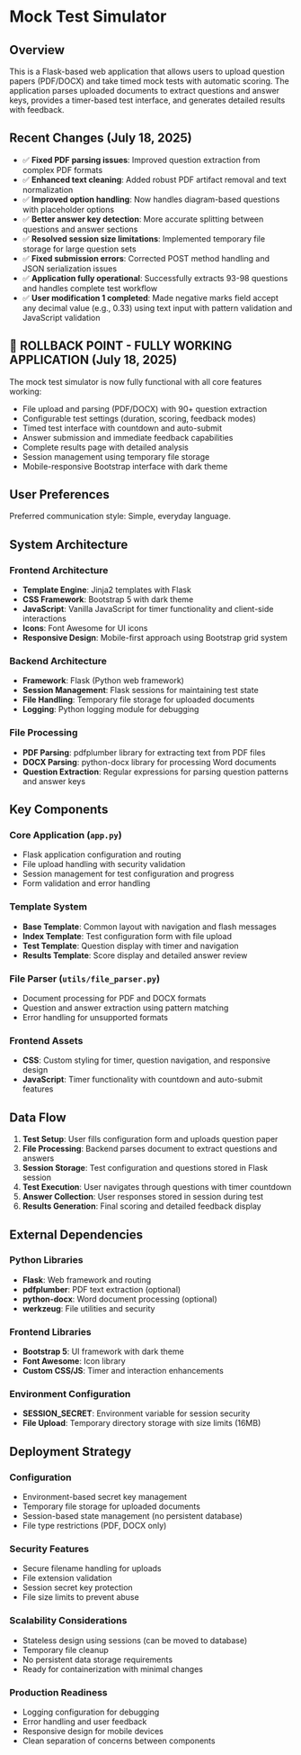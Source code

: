 # Mock Test Simulator

## Overview

This is a Flask-based web application that allows users to upload question papers (PDF/DOCX) and take timed mock tests with automatic scoring. The application parses uploaded documents to extract questions and answer keys, provides a timer-based test interface, and generates detailed results with feedback.

## Recent Changes (July 18, 2025)

- ✅ **Fixed PDF parsing issues**: Improved question extraction from complex PDF formats
- ✅ **Enhanced text cleaning**: Added robust PDF artifact removal and text normalization  
- ✅ **Improved option handling**: Now handles diagram-based questions with placeholder options
- ✅ **Better answer key detection**: More accurate splitting between questions and answer sections
- ✅ **Resolved session size limitations**: Implemented temporary file storage for large question sets
- ✅ **Fixed submission errors**: Corrected POST method handling and JSON serialization issues
- ✅ **Application fully operational**: Successfully extracts 93-98 questions and handles complete test workflow
- ✅ **User modification 1 completed**: Made negative marks field accept any decimal value (e.g., 0.33) using text input with pattern validation and JavaScript validation

## 🎯 **ROLLBACK POINT - FULLY WORKING APPLICATION** (July 18, 2025)

The mock test simulator is now fully functional with all core features working:
- File upload and parsing (PDF/DOCX) with 90+ question extraction
- Configurable test settings (duration, scoring, feedback modes)
- Timed test interface with countdown and auto-submit
- Answer submission and immediate feedback capabilities
- Complete results page with detailed analysis
- Session management using temporary file storage
- Mobile-responsive Bootstrap interface with dark theme

## User Preferences

Preferred communication style: Simple, everyday language.

## System Architecture

### Frontend Architecture
- **Template Engine**: Jinja2 templates with Flask
- **CSS Framework**: Bootstrap 5 with dark theme
- **JavaScript**: Vanilla JavaScript for timer functionality and client-side interactions
- **Icons**: Font Awesome for UI icons
- **Responsive Design**: Mobile-first approach using Bootstrap grid system

### Backend Architecture
- **Framework**: Flask (Python web framework)
- **Session Management**: Flask sessions for maintaining test state
- **File Handling**: Temporary file storage for uploaded documents
- **Logging**: Python logging module for debugging

### File Processing
- **PDF Parsing**: pdfplumber library for extracting text from PDF files
- **DOCX Parsing**: python-docx library for processing Word documents
- **Question Extraction**: Regular expressions for parsing question patterns and answer keys

## Key Components

### Core Application (`app.py`)
- Flask application configuration and routing
- File upload handling with security validation
- Session management for test configuration and progress
- Form validation and error handling

### Template System
- **Base Template**: Common layout with navigation and flash messages
- **Index Template**: Test configuration form with file upload
- **Test Template**: Question display with timer and navigation
- **Results Template**: Score display and detailed answer review

### File Parser (`utils/file_parser.py`)
- Document processing for PDF and DOCX formats
- Question and answer extraction using pattern matching
- Error handling for unsupported formats

### Frontend Assets
- **CSS**: Custom styling for timer, question navigation, and responsive design
- **JavaScript**: Timer functionality with countdown and auto-submit features

## Data Flow

1. **Test Setup**: User fills configuration form and uploads question paper
2. **File Processing**: Backend parses document to extract questions and answers
3. **Session Storage**: Test configuration and questions stored in Flask session
4. **Test Execution**: User navigates through questions with timer countdown
5. **Answer Collection**: User responses stored in session during test
6. **Results Generation**: Final scoring and detailed feedback display

## External Dependencies

### Python Libraries
- **Flask**: Web framework and routing
- **pdfplumber**: PDF text extraction (optional)
- **python-docx**: Word document processing (optional)
- **werkzeug**: File utilities and security

### Frontend Libraries
- **Bootstrap 5**: UI framework with dark theme
- **Font Awesome**: Icon library
- **Custom CSS/JS**: Timer and interaction enhancements

### Environment Configuration
- **SESSION_SECRET**: Environment variable for session security
- **File Upload**: Temporary directory storage with size limits (16MB)

## Deployment Strategy

### Configuration
- Environment-based secret key management
- Temporary file storage for uploaded documents
- Session-based state management (no persistent database)
- File type restrictions (PDF, DOCX only)

### Security Features
- Secure filename handling for uploads
- File extension validation
- Session secret key protection
- File size limits to prevent abuse

### Scalability Considerations
- Stateless design using sessions (can be moved to database)
- Temporary file cleanup
- No persistent data storage requirements
- Ready for containerization with minimal changes

### Production Readiness
- Logging configuration for debugging
- Error handling and user feedback
- Responsive design for mobile devices
- Clean separation of concerns between components